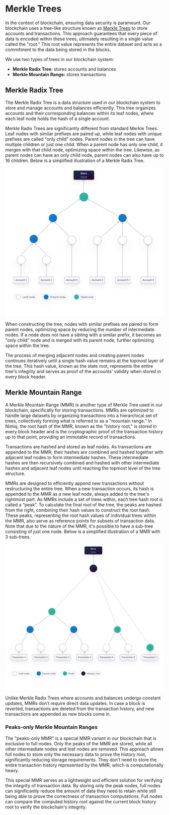 # Merkle Trees

In the context of blockchain, ensuring data security is paramount. Our blockchain uses a tree-like structure known as [Merkle Trees](https://en.wikipedia.org/wiki/Merkle_tree) to store accounts and transactions. This approach guarantees that every piece of data is encoded within these trees, ultimately resulting in a single value called the "root." This root value represents the entire dataset and acts as a commitment to the data being stored in the blocks.

We use two types of trees in our blockchain system:
- **Merkle Radix Tree**: stores accounts and balances
- **Merkle Mountain Range:** stores transactions

## Merkle Radix Tree
The Merkle Radix Tree is a data structure used in our blockchain system to store and manage accounts and balances efficiently. This tree organizes accounts and their corresponding balances within its leaf nodes, where each leaf node holds the hash of a single account.

Merkle Radix Trees are significantly different from standard Merkle Trees. Leaf nodes with similar prefixes are paired up, while leaf nodes with unique prefixes are called “only child” nodes. Parent nodes in the tree can have multiple children or just one child. When a parent node has only one child, it merges with that child node, optimizing space within the tree. Likewise, as parent nodes can have an only child node, parent nodes can also have up to 16 children. Below is a simplified illustration of a Merkle Radix Tree.

![Alt Text](/assets/images/protocol/merkle.png)

When constructing the tree, nodes with similar prefixes are paired to form parent nodes, optimizing space by reducing the number of intermediate nodes. If a node does not have a sibling with a similar prefix, it becomes an "only child" node and is merged with its parent node, further optimizing space within the tree.

The process of merging adjacent nodes and creating parent nodes continues iteratively until a single hash value remains at the topmost layer of the tree. This hash value, known as the state root, represents the entire tree's integrity and serves as proof of the accounts' validity when stored in every block header.

## Merkle Mountain Range
A Merkle Mountain Range (MMR) is another type of Merkle Tree used in our blockchain, specifically for storing transactions. MMRs are optimized to handle large datasets by organizing transactions into a hierarchical set of trees, collectively forming what is referred to as a "mountain range.” In Nimiq, the root hash of the MMR, known as the "history root," is stored in every block header and is the cryptographic proof of the transaction history up to that point, providing an immutable record of transactions.

Transactions are hashed and stored as leaf nodes. As transactions are appended to the MMR, their hashes are combined and hashed together with adjacent leaf nodes to form intermediate hashes. These intermediate hashes are then recursively combined and hashed with other intermediate hashes and adjacent leaf nodes until reaching the topmost level of the tree structure.

MMRs are designed to efficiently append new transactions without restructuring the entire tree. When a new transaction occurs, its hash is appended to the MMR as a new leaf node, always added to the tree's rightmost part. As MMRs include a set of trees within, each tree hash root is called a “peak”. To calculate the final root of the tree, the peaks are hashed from the right, combining their hash values to construct the root hash. These peaks, representing the root hash values of individual trees within the MMR, also serve as reference points for subsets of transaction data. Note that due to the nature of the MMR, it's possible to have a sub-tree consisting of just one node. Below is a simplified illustration of a MMR with 3 sub-trees.

![Alt Text](/assets/images/protocol/mmr.png)

Unlike Merkle Radix Trees where accounts and balances undergo constant updates, MMRs don’t require direct data updates. In case a block is reverted, transactions are deleted from the transaction history, and new transactions are appended as new blocks come in.

### Peaks-only Merkle Mountain Ranges

The "peaks-only MMR" is a special MMR variant in our blockchain that is exclusive to full nodes. Only the peaks of the MMR are stored, while all other intermediate nodes and leaf nodes are removed. This approach allows full nodes to store only the necessary data to prove the history root, significantly reducing storage requirements. They don’t need to store the entire transaction history represented by the MMR, which is computationally heavy.

This special MMR serves as a lightweight and efficient solution for verifying the integrity of transaction data. By storing only the peak nodes, full nodes can significantly reduce the amount of data they need to retain while still being able to prove the correctness of transaction computations. Full nodes can compare the computed history root against the current block history root to verify the blockchain's integrity.
